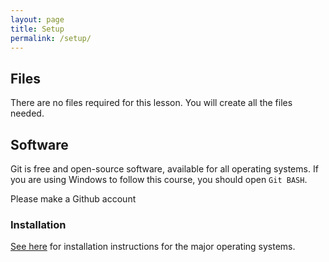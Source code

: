 ```yaml
---
layout: page
title: Setup
permalink: /setup/
---
```

## Files
There are no files required for this lesson. You will create all the files needed.

## Software
Git is free and open-source software, available for all operating systems.
If you are using Windows to follow this course, you should open `Git BASH`.

Please make a Github account
### Installation
[See here](https://git-scm.com/book/en/v2/Getting-Started-Installing-Git) for installation instructions for the major operating systems.
